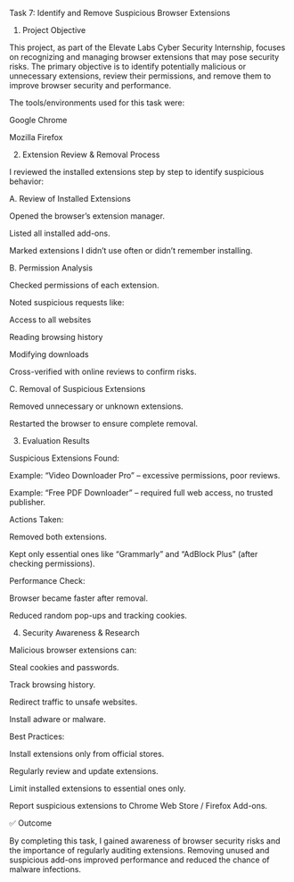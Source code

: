 Task 7: Identify and Remove Suspicious Browser Extensions
1. Project Objective

This project, as part of the Elevate Labs Cyber Security Internship, focuses on recognizing and managing browser extensions that may pose security risks.
The primary objective is to identify potentially malicious or unnecessary extensions, review their permissions, and remove them to improve browser security and performance.

The tools/environments used for this task were:

Google Chrome

Mozilla Firefox

2. Extension Review & Removal Process

I reviewed the installed extensions step by step to identify suspicious behavior:

A. Review of Installed Extensions

Opened the browser’s extension manager.

Listed all installed add-ons.

Marked extensions I didn’t use often or didn’t remember installing.

B. Permission Analysis

Checked permissions of each extension.

Noted suspicious requests like:

Access to all websites

Reading browsing history

Modifying downloads

Cross-verified with online reviews to confirm risks.

C. Removal of Suspicious Extensions

Removed unnecessary or unknown extensions.

Restarted the browser to ensure complete removal.

3. Evaluation Results

Suspicious Extensions Found:

Example: “Video Downloader Pro” – excessive permissions, poor reviews.

Example: “Free PDF Downloader” – required full web access, no trusted publisher.

Actions Taken:

Removed both extensions.

Kept only essential ones like “Grammarly” and “AdBlock Plus” (after checking permissions).

Performance Check:

Browser became faster after removal.

Reduced random pop-ups and tracking cookies.

4. Security Awareness & Research

Malicious browser extensions can:

Steal cookies and passwords.

Track browsing history.

Redirect traffic to unsafe websites.

Install adware or malware.

Best Practices:

Install extensions only from official stores.

Regularly review and update extensions.

Limit installed extensions to essential ones only.

Report suspicious extensions to Chrome Web Store / Firefox Add-ons.



✅ Outcome

By completing this task, I gained awareness of browser security risks and the importance of regularly auditing extensions. Removing unused and suspicious add-ons improved performance and reduced the chance of malware infections.
